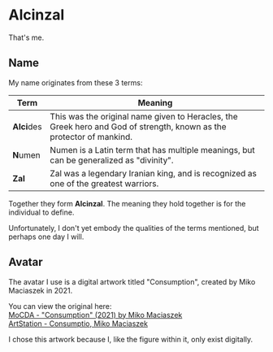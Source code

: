 # Alcinzal
That's me.

## Name
My name originates from these 3 terms:

| Term | Meaning |
| - | - |
| **Alci**des | This was the original name given to Heracles, the Greek hero and God of strength, known as the protector of mankind. |
| **N**umen | Numen is a Latin term that has multiple meanings, but can be generalized as "divinity". |
| **Zal** | Zal was a legendary Iranian king, and is recognized as one of the greatest warriors. |

Together they form **Alcinzal**. The meaning they hold together is for the individual to define.

Unfortunately, I don't yet embody the qualities of the terms mentioned, but perhaps one day I will.

## Avatar
The avatar I use is a digital artwork titled "Consumption", created by Miko Maciaszek in 2021.

You can view the original here:  
[MoCDA - "Consumption" (2021) by Miko Maciaszek](https://www.mocda.org/post/consumption-2021-by-miko-maciaszek)  
[ArtStation - Consumptio, Miko Maciaszek](https://www.artstation.com/artwork/0X8VYy)

I chose this artwork because I, like the figure within it, only exist digitally.
